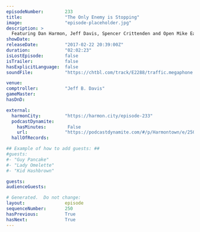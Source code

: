 ```yaml
---
episodeNumber:        233
title:                "The Only Enemy is Stopping"
image:                "episode-placeholder.jpg"
description: >
  Featuring Dan Harmon, Jeff Davis, Spencer Crittenden and Open Mike Eagle.
showDate:             
releaseDate:          "2017-02-22 20:39:00Z"
duration:             "02:02:23"
isLostEpisode:        false
isTrailer:            false
hasExplicitLanguage:  false
soundFile:            "https://chtbl.com/track/E2288/traffic.megaphone.fm/STA7187157677.mp3"

venue:                
comptroller:          "Jeff B. Davis"
gameMaster:           
hasDnD:               

external:
  harmonCity:         "https://harmon.city/episode-233"
  podcastDynamite:
    hasMinutes:        False
    url:              "https://podcastdynamite.com/#/p/Harmontown/e/250/233"
  hallOfRecords:      

## Example of how to add guests: ##
#guests:
#- "Guy Pancake"
#- "Lady Omelette"
#- "Kid Hashbrown"

guests:
audienceGuests:

# Generated.  Do not change:
layout:               episode
sequenceNumber:       250
hasPrevious:          True
hasNext:              True
---
```


<!-- The episode description will be rendered here -->
<!-- Add your content below here -->

